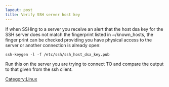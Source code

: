 ```yaml
---
layout: post 
title: Verify SSH server host key
---
```


If when SSHing to a server you receive an alert that the host dsa key
for the SSH server does not match the fingerprint listed in
\~/known\_hosts, the finger print can be checked providing you have
physical access to the server or another connection is already open:

    ssh-keygen -l -f /etc/ssh/ssh_host_dsa_key.pub

Run this on the server you are trying to connect TO and compare the
output to that given from the ssh client.

[Category:Linux](Category:Linux "wikilink")

